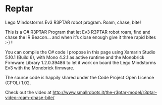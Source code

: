 # Reptar
Lego Mindostorms Ev3 R3PTAR robot program. Roam, chase, bite!

This is a C# R3PTAR Program that let  Ev3 R3PTAR robot roam, find and chase the IR Beacon… and when it’s close enough give it three rapid bites :-) !

You can compile the C# code I propose in this page using Xamarin Studio 5.10.1 (Build 6), with Mono 4.2.1 as active runtime and the Monobrick Firmware Library 1.2.0.39486 to let it work on board the Lego Mindstorms Ev3 with the Monobrick firmware.

The source code is happily shared under the Code Project Open Licence (CPOL) 1.02.

Check out the video at http://www.smallrobots.it/the-r3ptar-model/r3ptar-video-roam-chase-bite/

